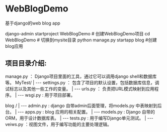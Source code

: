 # WebBlogDemo
基于django的web blog app


django-admin startproject WebBlogDemo   # 创建WebBlogDemo项目
cd WebBlogDemo        # 切换到mysite目录
python manage.py startapp blog   #创建blog应用


 项目目录介绍:
--------
manage.py ： Django项目里面的工具，通过它可以调用django shell和数据库等。
MyTest/
| ---  settings.py ： 包含了项目的默认设置，包括数据库信息，调试标志以及其他一些工作的变量。
| ---  urls.py ： 负责把URL模式映射到应用程序。
| --- wsgi.py :  用于项目部署。

blog /
| --- admin.py  :  django 自带admin后面管理，将models.py 中表映射到后台。
| --- apps.py :  blog 应用的相关配置。
| --- models.py  : Django 自带的ORM，用于设计数据库表。
| --- tests.py  :  用于编写Django单元测试。
| --- veiws.py ：视图文件，用于编写功能的主要处理逻辑。
